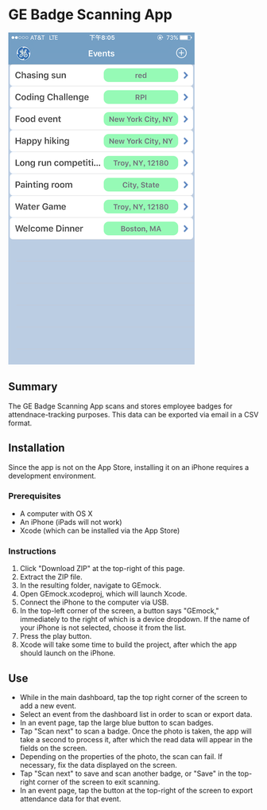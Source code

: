 # GE Badge Scanning App
![App screenshot](https://raw.githubusercontent.com/aprilxiao/GE-Badge-Scan/master/screenshot.png "")

## Summary
The GE Badge Scanning App scans and stores employee badges for attendnace-tracking purposes. This data can be exported via email in a CSV format.

## Installation
Since the app is not on the App Store, installing it on an iPhone requires a development environment.

### Prerequisites
* A computer with OS X
* An iPhone (iPads will not work)
* Xcode (which can be installed via the App Store)

### Instructions
1. Click "Download ZIP" at the top-right of this page.
2. Extract the ZIP file.
3. In the resulting folder, navigate to GEmock.
4. Open GEmock.xcodeproj, which will launch Xcode.
5. Connect the iPhone to the computer via USB.
6. In the top-left corner of the screen, a button says "GEmock," immediately to the right of which is a device dropdown. If the name of your iPhone is not selected, choose it from the list.
7. Press the play button.
8. Xcode will take some time to build the project, after which the app should launch on the iPhone.

## Use
* While in the main dashboard, tap the top right corner of the screen to add a new event.
* Select an event from the dashboard list in order to scan or export data.
* In an event page, tap the large blue button to scan badges.
* Tap "Scan next" to scan a badge. Once the photo is taken, the app will take a second to process it, after which the read data will appear in the fields on the screen.
* Depending on the properties of the photo, the scan can fail. If necessary, fix the data displayed on the screen.
* Tap "Scan next" to save and scan another badge, or "Save" in the top-right corner of the screen to exit scanning.
* In an event page, tap the button at the top-right of the screen to export attendance data for that event.
